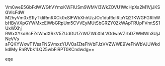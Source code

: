 Vm0weE5GbFdWWGhVYmxKWFlUSm9WMVl3WkZOVU1WcHpXa2M1VjJKSGVIcFdW
M2hyVm0xS1IyTkliRmRXCk0xSlFWbXhhUzJOc1duRldiRlpYQ21KWGFGRlhW
bHByVXpGYWMxcElWbGRpUm5CVVEyMUtSbGRZY0ZkWApTRUpFVmtSS1UxWXhj
RWxXYkdScFZsWndXRkV5ZUdGU1ZrWlZWbXhLVGdwaVZrbDZWMWh3UjJNeVVs
aFQKYWxwT1VsaFNSVmxzYUVOa1ZteFhVbFJzVVZWWE9VeFhWbVJUWkdkdlMy
RnRVbk1LQ25wbFlRPT0KCndwdg==

eqe